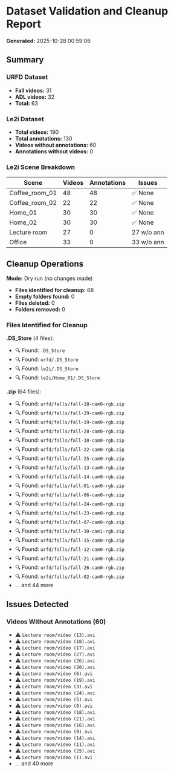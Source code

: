 # Dataset Validation and Cleanup Report

**Generated:** 2025-10-28 00:59:06

## Summary

### URFD Dataset

- **Fall videos:** 31
- **ADL videos:** 32
- **Total:** 63

### Le2i Dataset

- **Total videos:** 190
- **Total annotations:** 130
- **Videos without annotations:** 60
- **Annotations without videos:** 0

### Le2i Scene Breakdown

| Scene | Videos | Annotations | Issues |
|-------|--------|-------------|--------|
| Coffee_room_01 | 48 | 48 | ✅ None |
| Coffee_room_02 | 22 | 22 | ✅ None |
| Home_01 | 30 | 30 | ✅ None |
| Home_02 | 30 | 30 | ✅ None |
| Lecture room | 27 | 0 | 27 w/o ann |
| Office | 33 | 0 | 33 w/o ann |

## Cleanup Operations

**Mode:** Dry run (no changes made)

- **Files identified for cleanup:** 68
- **Empty folders found:** 0
- **Files deleted:** 0
- **Folders removed:** 0

### Files Identified for Cleanup

**.DS_Store** (4 files):

- 🔍 Found: `.DS_Store`
- 🔍 Found: `urfd/.DS_Store`
- 🔍 Found: `le2i/.DS_Store`
- 🔍 Found: `le2i/Home_01/.DS_Store`

**.zip** (64 files):

- 🔍 Found: `urfd/falls/fall-18-cam0-rgb.zip`
- 🔍 Found: `urfd/falls/fall-29-cam0-rgb.zip`
- 🔍 Found: `urfd/falls/fall-19-cam0-rgb.zip`
- 🔍 Found: `urfd/falls/fall-28-cam0-rgb.zip`
- 🔍 Found: `urfd/falls/fall-30-cam0-rgb.zip`
- 🔍 Found: `urfd/falls/fall-22-cam0-rgb.zip`
- 🔍 Found: `urfd/falls/fall-25-cam0-rgb.zip`
- 🔍 Found: `urfd/falls/fall-13-cam0-rgb.zip`
- 🔍 Found: `urfd/falls/fall-14-cam0-rgb.zip`
- 🔍 Found: `urfd/falls/fall-01-cam0-rgb.zip`
- 🔍 Found: `urfd/falls/fall-06-cam0-rgb.zip`
- 🔍 Found: `urfd/falls/fall-24-cam0-rgb.zip`
- 🔍 Found: `urfd/falls/fall-23-cam0-rgb.zip`
- 🔍 Found: `urfd/falls/fall-07-cam0-rgb.zip`
- 🔍 Found: `urfd/falls/fall-30-cam1-rgb.zip`
- 🔍 Found: `urfd/falls/fall-15-cam0-rgb.zip`
- 🔍 Found: `urfd/falls/fall-12-cam0-rgb.zip`
- 🔍 Found: `urfd/falls/fall-21-cam0-rgb.zip`
- 🔍 Found: `urfd/falls/fall-26-cam0-rgb.zip`
- 🔍 Found: `urfd/falls/fall-02-cam0-rgb.zip`
- ... and 44 more

## Issues Detected

### Videos Without Annotations (60)

- ⚠️  `Lecture room/video (13).avi`
- ⚠️  `Lecture room/video (10).avi`
- ⚠️  `Lecture room/video (17).avi`
- ⚠️  `Lecture room/video (27).avi`
- ⚠️  `Lecture room/video (26).avi`
- ⚠️  `Lecture room/video (20).avi`
- ⚠️  `Lecture room/video (6).avi`
- ⚠️  `Lecture room/video (19).avi`
- ⚠️  `Lecture room/video (3).avi`
- ⚠️  `Lecture room/video (24).avi`
- ⚠️  `Lecture room/video (5).avi`
- ⚠️  `Lecture room/video (8).avi`
- ⚠️  `Lecture room/video (18).avi`
- ⚠️  `Lecture room/video (21).avi`
- ⚠️  `Lecture room/video (16).avi`
- ⚠️  `Lecture room/video (9).avi`
- ⚠️  `Lecture room/video (14).avi`
- ⚠️  `Lecture room/video (11).avi`
- ⚠️  `Lecture room/video (25).avi`
- ⚠️  `Lecture room/video (1).avi`
- ... and 40 more
